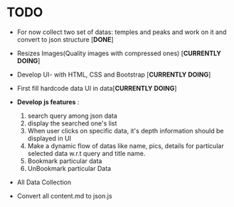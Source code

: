 # TODO

- For now collect two set of datas: temples and peaks and work on it and convert to json structure [**DONE**]

- Resizes Images(Quality images with compressed ones) [**CURRENTLY DOING**]

- Develop UI- with HTML, CSS and Bootstrap [**CURRENTLY DOING**]

- First fill hardcode data UI in data[**CURRENTLY DOING**]

- **Develop js features** :

  1. search query among json data
  2. display the searched one's list
  3. When user clicks on specific data, it's depth information should be displayed in UI
  4. Make a dynamic flow of datas like name, pics, details for particular selected data w.r.t query and title name.
  5. Bookmark particular data
  6. UnBookmark particular Data

- All Data Collection

- Convert all content.md to json.js

